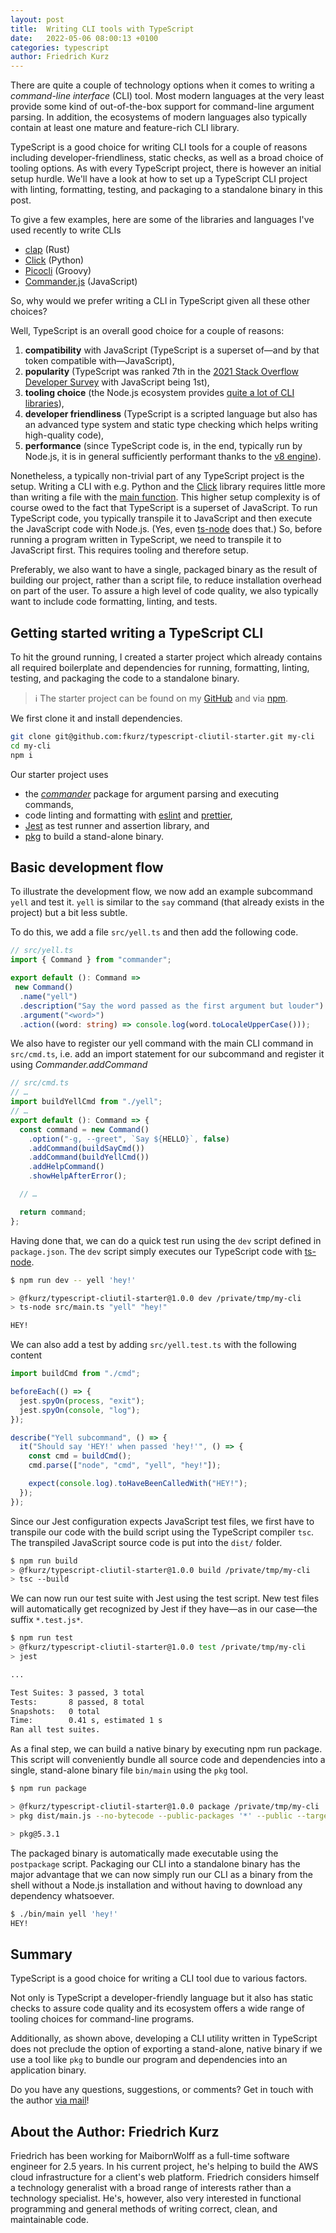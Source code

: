 ```yaml
---
layout: post
title:  Writing CLI tools with TypeScript
date:   2022-05-06 08:00:13 +0100
categories: typescript
author: Friedrich Kurz
---
```

There are quite a couple of technology options when it comes to writing a *command-line interface* (CLI) tool. Most modern languages at the very least provide some kind of out-of-the-box support for command-line argument parsing. In addition, the ecosystems of modern languages also typically contain at least one mature and feature-rich CLI library. 

TypeScript is a good choice for writing CLI tools for a couple of reasons including developer-friendliness, static checks, as well as a broad choice of tooling options. As with every TypeScript project, there is however an initial setup hurdle. We'll have a look at how to set up a TypeScript CLI project with linting, formatting, testing, and packaging to a standalone binary in this post.

To give a few examples, here are some of the libraries and languages I've used recently to write CLIs

- [clap](https://docs.rs/clap/latest/clap/) (Rust)
- [Click](https://docs.python-guide.org/scenarios/cli/) (Python)
- [Picocli](https://picocli.info/picocli-2.0-groovy-scripts-on-steroids.html) (Groovy)
- [Commander.js](https://github.com/tj/commander.js) (JavaScript)

So, why would we prefer writing a CLI in TypeScript given all these other choices?

Well, TypeScript is an overall good choice for a couple of reasons: 

1. **compatibility** with JavaScript (TypeScript is a superset of—and by that token compatible with—JavaScript),
2. **popularity** (TypeScript was ranked 7th in the [2021 Stack Overflow Developer Survey](https://insights.stackoverflow.com/survey/2021#section-most-popular-technologies-programming-scripting-and-markup-languages) with JavaScript being 1st),
3. **tooling choice** (the Node.js ecosystem provides [quite a lot of CLI libraries](https://openbase.com/categories/js/best-javascript-cli-libraries)),
4. **developer friendliness** (TypeScript is a scripted language but also has an advanced type system and static type checking which helps writing high-quality code),
5. **performance** (since TypeScript code is, in the end, typically run by Node.js, it is in general sufficiently performant thanks to the [v8  engine](https://v8.dev/)).

Nonetheless, a typically non-trivial part of any TypeScript project is the setup. Writing a CLI with e.g. Python and the [Click](https://click.palletsprojects.com/en/8.1.x/) library requires little more than writing a file with the [main function](https://docs.python.org/3/library/__main__.html#packaging-considerations). This higher setup complexity is of course owed to the fact that TypeScript is a superset of JavaScript. To run TypeScript code, you typically transpile it to JavaScript and then execute the JavaScript code with Node.js. (Yes, even [ts-node](https://github.com/TypeStrong/ts-node) does that.) So, before running a program written in TypeScript, we need to transpile it to JavaScript first. This requires tooling and therefore setup.

Preferably, we also want to have a single, packaged binary as the result of building our project, rather than a script file, to reduce installation overhead on part of the user. To assure a high level of code quality, we also typically want to include code formatting, linting, and tests.

## Getting started writing a TypeScript CLI

To hit the ground running, I created a starter project which already contains all required boilerplate and dependencies for running, formatting, linting, testing, and packaging the code to a standalone binary. 

> ℹ️ The starter project can be found on my [GitHub](https://github.com/fkurz/typescript-cliutil-starter) and via [npm](https://www.npmjs.com/package/@fkurz/typescript-cliutil-starter/). 

We first clone it and install dependencies.

```bash
git clone git@github.com:fkurz/typescript-cliutil-starter.git my-cli
cd my-cli 
npm i
```

Our starter project uses 

- the [*commander*](https://www.npmjs.com/package/commander) package for argument parsing and executing commands, 
- code linting and formatting with [eslint](https://eslint.org/) and [prettier](https://prettier.io/), 
- [Jest](https://jestjs.io/) as test runner and assertion library, and 
- [pkg](https://github.com/vercel/pkg) to build a stand-alone binary.

## Basic development flow

To illustrate the development flow, we now add an example subcommand `yell` and test it. `yell` is similar to the `say` command (that already exists in the project) but a bit less subtle. 

To do this, we add a file `src/yell.ts` and then add the following code.

```typescript
// src/yell.ts
import { Command } from "commander";

export default (): Command =>
 new Command()
  .name("yell")
  .description("Say the word passed as the first argument but louder")
  .argument("<word>")
  .action((word: string) => console.log(word.toLocaleUpperCase()));
```

We also have to register our yell command with the main CLI command in `src/cmd.ts`, i.e. add an import statement for our subcommand and register it using *Commander.addCommand* 

```typescript
// src/cmd.ts
// … 
import buildYellCmd from "./yell";
// …
export default (): Command => {
  const command = new Command()
    .option("-g, --greet", `Say ${HELLO}`, false)
    .addCommand(buildSayCmd())
    .addCommand(buildYellCmd())
    .addHelpCommand()
    .showHelpAfterError();

  // …

  return command;
};
```

Having done that, we can do a quick test run using the `dev` script defined in `package.json`. The `dev` script simply executes our TypeScript code with [ts-node](https://github.com/TypeStrong/ts-node).

```bash
$ npm run dev -- yell 'hey!'

> @fkurz/typescript-cliutil-starter@1.0.0 dev /private/tmp/my-cli
> ts-node src/main.ts "yell" "hey!"

HEY!
```

We can also add a test by adding `src/yell.test.ts` with the following content

```typescript
import buildCmd from "./cmd";

beforeEach(() => {
  jest.spyOn(process, "exit");
  jest.spyOn(console, "log");
});

describe("Yell subcommand", () => {
  it("Should say 'HEY!' when passed 'hey!'", () => {
    const cmd = buildCmd();
    cmd.parse(["node", "cmd", "yell", "hey!"]);

    expect(console.log).toHaveBeenCalledWith("HEY!");
  });
});
```

Since our Jest configuration expects JavaScript test files, we first have to transpile our code with the build script using the TypeScript compiler `tsc`. The transpiled JavaScript source code is put into the `dist/` folder.

```bash
$ npm run build
> @fkurz/typescript-cliutil-starter@1.0.0 build /private/tmp/my-cli
> tsc --build
```

We can now run our test suite with Jest using the test script. New test files will automatically get recognized by Jest if they have—as in our case—the suffix `*.test.js*`.

```bash
$ npm run test
> @fkurz/typescript-cliutil-starter@1.0.0 test /private/tmp/my-cli
> jest

...

Test Suites: 3 passed, 3 total
Tests:       8 passed, 8 total
Snapshots:   0 total
Time:        0.41 s, estimated 1 s
Ran all test suites.
```
As a final step, we can build a native binary by executing npm run package. This script will conveniently bundle all source code and dependencies into a single, stand-alone binary file `bin/main` using the `pkg` tool. 

```bash
$ npm run package

> @fkurz/typescript-cliutil-starter@1.0.0 package /private/tmp/my-cli
> pkg dist/main.js --no-bytecode --public-packages '*' --public --target host --output bin/main

> pkg@5.3.1
```

The packaged binary is automatically made executable using the `postpackage` script.
Packaging our CLI into a standalone binary has the major advantage that we can now simply run our CLI as a binary from the shell without a Node.js installation and without having to download any dependency whatsoever.

```bash
$ ./bin/main yell 'hey!'
HEY!
```

## Summary

TypeScript is a good choice for writing a CLI tool due to various factors.

Not only is TypeScript a developer-friendly language but it also has static checks to assure code quality and its ecosystem offers a wide range of tooling choices for command-line programs.

Additionally, as shown above, developing a CLI utility written in TypeScript does not preclude the option of exporting a stand-alone, native binary if we use a tool like `pkg` to bundle our program and dependencies into an application binary.

Do you have any questions, suggestions, or comments? Get in touch with the author [via mail](https://aemail.com/Z4YQ)!

## About the Author: Friedrich Kurz

Friedrich has been working for MaibornWolff as a full-time software engineer for 2.5 years. In his current project, he's helping to build the AWS cloud infrastructure for a client's web platform. Friedrich considers himself a technology generalist with a broad range of interests rather than a technology specialist. He's, however, also very interested in functional programming and general methods of writing correct, clean, and maintainable code.
